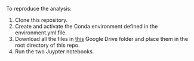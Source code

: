 To reproduce the analysis:

1. Clone this repository.
2. Create and activate the Conda environment defined in the environment.yml file.
3. Download all the files in [this](https://drive.google.com/drive/u/1/folders/1tclwp-vk6JNYNa6mtodfMLrRD1dUDe4u) Google Drive folder and place them in the root directory of this repo. 
4. Run the two Juypter notebooks.
